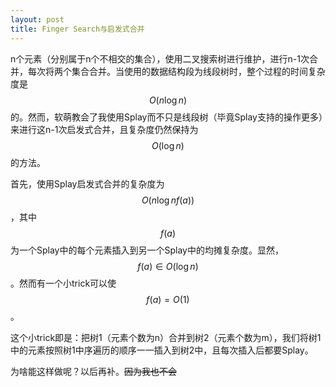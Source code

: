 ```yaml
---
layout: post
title: Finger Search与启发式合并
---
```


n个元素（分别属于n个不相交的集合），使用二叉搜索树进行维护，进行n-1次合并，每次将两个集合合并。当使用的数据结构段为线段树时，整个过程的时间复杂度是$$O(n\log{n})$$的。然而，软萌教会了我使用Splay而不只是线段树（毕竟Splay支持的操作更多）来进行这n-1次启发式合并，且复杂度仍然保持为$$O(\log{n})$$的方法。

首先，使用Splay启发式合并的复杂度为$$O(n\log{n}f(a))$$，其中$$f(a)$$为一个Splay中的每个元素插入到另一个Splay中的均摊复杂度。显然，$$f(a)\in O(\log{n})$$。然而有一个小trick可以使$$f(a)=O(1)$$。

这个小trick即是：把树1（元素个数为n）合并到树2（元素个数为m），我们将树1中的元素按照树1中序遍历的顺序一一插入到树2中，且每次插入后都要Splay。

为啥能这样做呢？以后再补。<s>因为我也不会</s>
